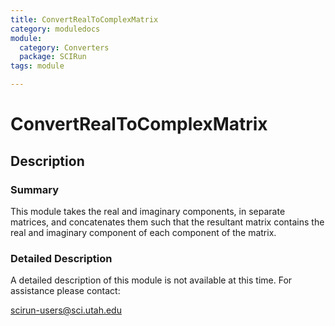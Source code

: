 ```yaml
---
title: ConvertRealToComplexMatrix
category: moduledocs
module:
  category: Converters
  package: SCIRun
tags: module

---
```


# ConvertRealToComplexMatrix

## Description

### Summary

This module takes the real and imaginary components, in separate matrices, and concatenates them such that the resultant matrix contains the real and imaginary component of each component of the matrix. 

### Detailed Description

A detailed description of this module is not available at this time. For assistance please contact:

scirun-users@sci.utah.edu 

